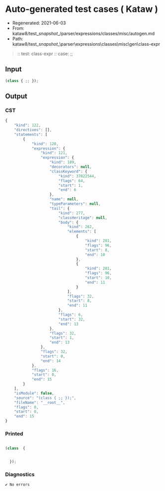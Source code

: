 # Auto-generated test cases ( Kataw )
- Regenerated: 2021-06-03
- From: kataw8/test\__snapshot__/parser/expressions/classes/misc/autogen.md
- Path: kataw8/test\__snapshot__\parser\expressions\classes\misc\gen\class-expr
> :: test: class-expr
> :: case: ;;
## Input

`````js
(class { ;; });
`````
## Output

### CST

```javascript
{
    "kind": 122,
    "directives": [],
    "statements": [
        {
            "kind": 120,
            "expression": {
                "kind": 121,
                "expression": {
                    "kind": 189,
                    "decorators": null,
                    "classKeyword": {
                        "kind": 37822544,
                        "flags": 64,
                        "start": 1,
                        "end": 6
                    },
                    "name": null,
                    "typeParameters": null,
                    "tail": {
                        "kind": 277,
                        "classHeritage": null,
                        "body": {
                            "kind": 262,
                            "elements": [
                                {
                                    "kind": 281,
                                    "flags": 96,
                                    "start": 8,
                                    "end": 10
                                },
                                {
                                    "kind": 281,
                                    "flags": 96,
                                    "start": 10,
                                    "end": 11
                                }
                            ],
                            "flags": 32,
                            "start": 8,
                            "end": 11
                        },
                        "flags": 6,
                        "start": 32,
                        "end": 13
                    },
                    "flags": 32,
                    "start": 1,
                    "end": 13
                },
                "flags": 32,
                "start": 0,
                "end": 14
            },
            "flags": 16,
            "start": 0,
            "end": 15
        }
    ],
    "isModule": false,
    "source": "(class { ;; });",
    "fileName": "__root__",
    "flags": 0,
    "start": 0,
    "end": 15
}
```

### Printed

```javascript

(class  {


  });
```

### Diagnostics

```javascript
✔ No errors
```

